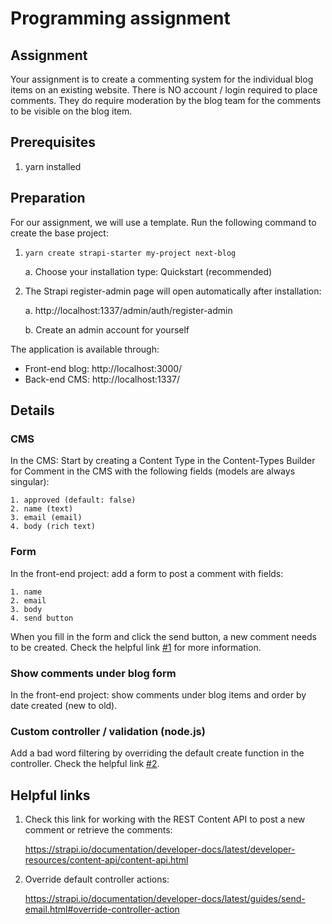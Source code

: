 # Programming assignment

## Assignment

Your assignment is to create a commenting system for the individual blog items on an existing website. There is NO account / login required to place comments. They do require moderation by the blog team for the comments to be visible on the blog item.

## Prerequisites

1. yarn installed

## Preparation

For our assignment, we will use a template. Run the following command to create the base project:

1. `yarn create strapi-starter my-project next-blog`

   a. Choose your installation type: Quickstart (recommended)

2. The Strapi register-admin page will open automatically after installation:

   a. http://localhost:1337/admin/auth/register-admin

   b. Create an admin account for yourself

The application is available through:

- Front-end blog: http://localhost:3000/
- Back-end CMS: http://localhost:1337/

## Details

### CMS

In the CMS: Start by creating a Content Type in the Content-Types Builder for Comment in the CMS with the following fields (models are always singular):

```
1. approved (default: false)
2. name (text)
3. email (email)
4. body (rich text)
```

### Form

In the front-end project: add a form to post a comment with fields:

```
1. name
2. email
3. body
4. send button
```

When you fill in the form and click the send button, a new comment needs to be created. Check the helpful link [#1](#helpful-links) for more information.

### Show comments under blog form

In the front-end project: show comments under blog items and order by date created (new to old).

### Custom controller / validation (node.js)

Add a bad word filtering by overriding the default create function in the controller. Check the helpful link [#2](##helpful-links).

## Helpful links

1. Check this link for working with the REST Content API to post a new comment or retrieve the comments:

   https://strapi.io/documentation/developer-docs/latest/developer-resources/content-api/content-api.html

2. Override default controller actions:

   https://strapi.io/documentation/developer-docs/latest/guides/send-email.html#override-controller-action
